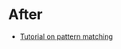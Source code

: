 ﻿# After

- [Tutorial on pattern matching](https://docs.microsoft.com/en-us/dotnet/csharp/pattern-matching)
